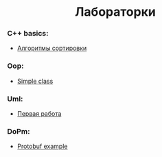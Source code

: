 # <center>Лабораторки<center>

### C++ basics:

- [Aлгоритмы сортировки](./C++Basics/sortAlgorithms)



### Oop:

- [Simple class](./Oop/simpleClass)



### Uml:

- [Первая работа](./UML/laba1/)

### DoPm:

- [Protobuf example](./DoPM/protoTest/)